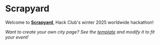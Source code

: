 # Scrapyard

Welcome to [**Scrapyard**](https://scrapyard.hackclub.com), Hack Club's winter 2025 worldwide hackathon!

_Want to create your own city page? See the [template](pages/exampleCity.js) and modify it to fit your event!_
